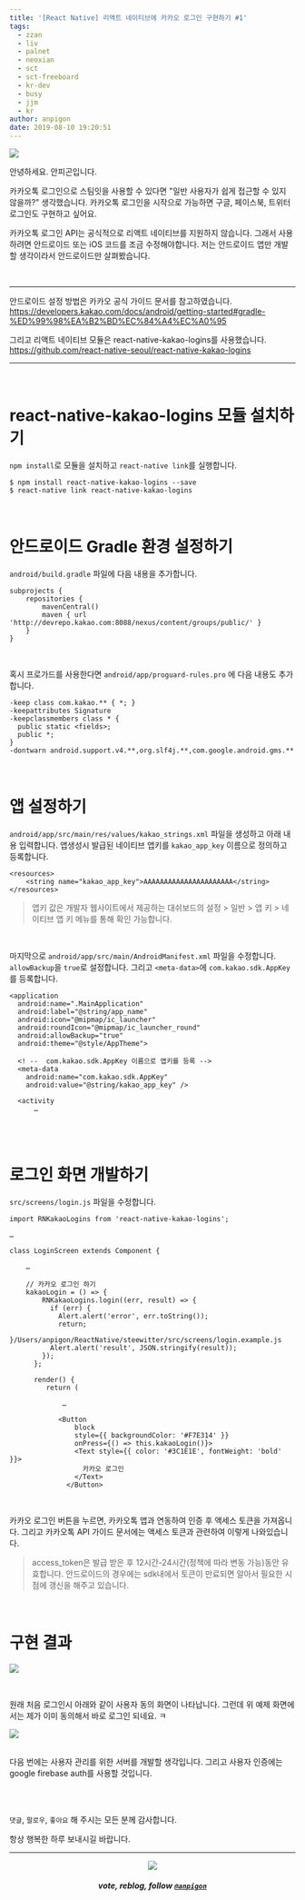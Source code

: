 ```yaml
---
title: '[React Native] 리액트 네이티브에 카카오 로그인 구현하기 #1'
tags:
  - zzan
  - liv
  - palnet
  - neoxian
  - sct
  - sct-freeboard
  - kr-dev
  - busy
  - jjm
  - kr
author: anpigon
date: 2019-08-10 19:20:51
---
```


![](https://files.steempeak.com/file/steempeak/anpigon/zRw9wME7-E1848CE185A6E18486E185A9E186A820E1848EE185AEE18480E185A1.png)

안녕하세요. 안피곤입니다.

카카오톡 로그인으로 스팀잇을 사용할 수 있다면 "일반 사용자가 쉽게 접근할 수 있지 않을까?" 생각했습니다. 카카오톡 로그인을 시작으로 가능하면 구글, 페이스북, 트위터 로그인도 구현하고 싶어요.

카카오톡 로그인 API는 공식적으로 리액트 네이티브를 지원하지 않습니다. 그래서 사용하려면 안드로이드 또는 iOS 코드를 조금 수정해야합니다. 저는 안드로이드 앱만 개발할 생각이라서 안드로이드만 살펴봤습니다.

<br>

***

안드로이드 설정 방법은 카카오 공식 가이드 문서를 참고하였습니다.
https://developers.kakao.com/docs/android/getting-started#gradle-%ED%99%98%EA%B2%BD%EC%84%A4%EC%A0%95

그리고 리액트 네이티브 모듈은 react-native-kakao-logins를 사용했습니다.
https://github.com/react-native-seoul/react-native-kakao-logins

***

<br>

# react-native-kakao-logins 모듈 설치하기

`npm install`로 모듈을 설치하고 `react-native link`를 실행합니다.

```
$ npm install react-native-kakao-logins --save
$ react-native link react-native-kakao-logins
```

<br>


# 안드로이드 Gradle 환경 설정하기

`android/build.gradle` 파일에 다음 내용을 추가합니다.

```
subprojects {
    repositories {
        mavenCentral()
        maven { url 'http://devrepo.kakao.com:8088/nexus/content/groups/public/' }
    }
}
```

<br>


혹시 프로가드를 사용한다면 `android/app/proguard-rules.pro` 에 다음 내용도 추가합니다.
```
-keep class com.kakao.** { *; }
-keepattributes Signature
-keepclassmembers class * {
  public static <fields>;
  public *;
}
-dontwarn android.support.v4.**,org.slf4j.**,com.google.android.gms.**
```

<br>

# 앱 설정하기

`android/app/src/main/res/values/kakao_strings.xml` 파일을 생성하고 아래 내용 입력합니다. 앱생성시 발급된 네이티브 앱키를 `kakao_app_key` 이름으로 정의하고 등록합니다.

```
<resources>
    <string name="kakao_app_key">AAAAAAAAAAAAAAAAAAAAAA</string>
</resources>
```
> 앱키 값은 개발자 웹사이트에서 제공하는 대쉬보드의 설정 > 일반 > 앱 키 > 네이티브 앱 키 메뉴를 통해 확인 가능합니다.

<br>

마지막으로 `android/app/src/main/AndroidManifest.xml` 파일을 수정합니다.
 `allowBackup`을 `true`로 설정합니다. 그리고 `<meta-data>`에 `com.kakao.sdk.AppKey`를 등록합니다.

```
<application
  android:name=".MainApplication"
  android:label="@string/app_name"
  android:icon="@mipmap/ic_launcher"
  android:roundIcon="@mipmap/ic_launcher_round"
  android:allowBackup="true"
  android:theme="@style/AppTheme">
     
  <! --  com.kakao.sdk.AppKey 이름으로 앱키를 등록 -->
  <meta-data
    android:name="com.kakao.sdk.AppKey"
    android:value="@string/kakao_app_key" />

  <activity
      …
```

<br>
<br>

# 로그인 화면 개발하기

`src/screens/login.js` 파일을 수정합니다.

```
import RNKakaoLogins from 'react-native-kakao-logins';

…

class LoginScreen extends Component {

    …

    // 카카오 로그인 하기
    kakaoLogin = () => {
        RNKakaoLogins.login((err, result) => {
          if (err) {
            Alert.alert('error', err.toString());
            return;
          }/Users/anpigon/ReactNative/steewitter/src/screens/login.example.js
          Alert.alert('result', JSON.stringify(result));
        });
      };

      render() {
         return (

             …

            <Button
                block
                style={{ backgroundColor: '#F7E314' }}
                onPress={() => this.kakaoLogin()}>
                <Text style={{ color: '#3C1E1E', fontWeight: 'bold' }}>
                  카카오 로그인
                </Text>
              </Button>
```

<br>

카카오 로그인 버튼을 누르면, 카카오톡 앱과 연동하여 인증 후 액세스 토큰을 가져옵니다. 그리고 카카오톡 API 가이드 문서에는 액세스 토큰과 관련하여 이렇게 나와있습니다.
> access_token은 발급 받은 후 12시간-24시간(정책에 따라 변동 가능)동안 유효합니다.  안드로이드의 경우에는 sdk내에서 토큰이 만료되면 알아서 필요한 시점에 갱신을 해주고 있습니다. 

<br>

# 구현 결과

![](https://files.steempeak.com/file/steempeak/anpigon/WxZ9wIAy-20190809_220444.2019-08-092022_11_04.gif)

<br>

원래 처음 로그인시 아래와 같이 사용자 동의 화면이 나타납니다. 그런데 위 예제 화면에서는 제가 이미 동의해서 바로 로그인 되네요. ㅋ

![](https://developers.kakao.com/assets/images/android/a_006.png)

<br>다음 번에는 사용자 관리를 위한 서버를 개발할 생각입니다. 그리고 사용자 인증에는 google firebase auth를 사용할 것입니다.

<br>
<br>

 `댓글`, `팔로우`, `좋아요` 해 주시는 모든 분께 감사합니다.

항상 행복한 하루 보내시길 바랍니다.

***

<center><img src='https://steemitimages.com/400x0/https://cdn.steemitimages.com/DQmQmWhMN6zNrLmKJRKhvSScEgWZmpb8zCeE2Gray1krbv6/BC054B6E-6F73-46D0-88E4-C88EB8167037.jpeg'><h5>vote, reblog, follow <code><a href='/@anpigon'>@anpigon</a></code></h5></center>

<br>
